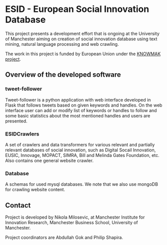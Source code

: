 # ESID - European Social Innovation Database

This project presents a development effort that is ongoing at the University of Manchester aiming on creation of social innovation database using text mining, natural language processing and web crawling.

The work in this project is funded by European Union under the [KNOWMAK project](http://cordis.europa.eu/project/rcn/205959_en.html).

## Overview of the developed software

### tweet-follower

Tweet-follower is a python application with web interface developed in Flask that follows tweets based on given keywords and handles. On the web interface user can add or modify list of keywords or handles to follow and some basic statistics about the most mentioned handles and users are presented.

### ESIDCrawlers

A set of crawlers and data transformers for various relevant and partially relevant databases of social innovation, such as Digital Socail Innovation, EUSIC, Innovage, MOPACT, SIMRA, Bill and Melinda Gates Foundation, etc. Also contains one general website crawler.

### Database

A schemas for used mysql databases. We note that we also use mongoDB for crawling website content.

## Contact

Project is developed by Nikola Milosevic, at Manchester Institute for Innovation Research, Manchester Business School, University of Manchester.

Project coordinators are Abdullah Gok and Philip Shapira.